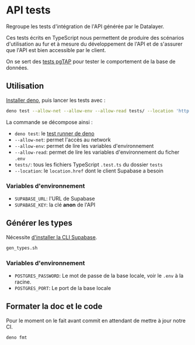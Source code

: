 # API tests

Regroupe les tests d'intégration de l'API générée par le Datalayer.

Ces tests écrits en TypeScript nous permettent de produire des scénarios d'utilisation au fur et à mesure du développement de l'API et de s'assurer que l'API est bien accessible par le client.

On se sert des [tests pgTAP](../data_layer/tests) pour tester le comportement de la base de données.

## Utilisation

[Installer deno](https://deno.land/manual/getting_started/installation), puis
lancer les tests avec :

```sh
deno test --allow-net --allow-env --allow-read tests/ --location 'http://localhost'
```

La commande se décompose ainsi :

- `deno test`: le [test runner de deno](https://deno.land/manual/testing)
- `--allow-net`: permet l'accès au network
- `--allow-env`: permet de lire les variables d'environnement
- `--allow-read`: permet de lire les variables d'environnement du ficher `.env`
- `tests/`: tous les fichiers TypeScript `.test.ts` du dossier `tests`
- `--location`: le `location.href` dont le client Supabase a besoin

### Variables d'environnement

- `SUPABASE_URL`: l'URL de Supabase
- `SUPABASE_KEY`: la clé **anon** de l'API

## Générer les types

Nécessite [d'installer la CLI Supabase](https://supabase.com/docs/guides/cli).

```sh
gen_types.sh
```

### Variables d'environnement

- `POSTGRES_PASSWORD`: Le mot de passe de la base locale, voir le `.env` à la
  racine.
- `POSTGRES_PORT`: Le port de la base locale

## Formater la doc et le code

Pour le moment on le fait avant commit en attendant de mettre à jour notre CI.

```sh
deno fmt
```
